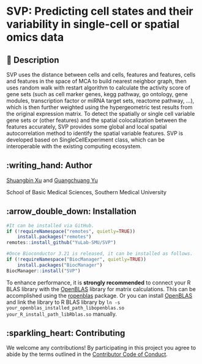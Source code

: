 <!-- README.md is generated from README.Rmd. Please edit that file -->

# SVP: Predicting cell states and their variability in single-cell or spatial omics data

## :newspaper: Description

SVP uses the distance between cells and cells, features and features,
cells and features in the space of MCA to build nearest neighbor graph,
then uses random walk with restart algorithm to calculate the activity
score of gene sets (such as cell marker genes, kegg pathway, go
ontology, gene modules, transcription factor or miRNA target sets,
reactome pathway, …), which is then further weighted using the
hypergeometric test results from the original expression matrix. To
detect the spatially or single cell variable gene sets or (other
features) and the spatial colocalization between the features
accurately, SVP provides some global and local spatial autocorrelation
method to identify the spatial variable features. SVP is developed based
on SingleCellExperiment class, which can be interoperable with the
existing computing ecosystem.

## :writing\_hand: Author

[Shuangbin Xu](https://github.com/xiangpin) and [Guangchuang
Yu](https://guangchuangyu.github.io)

School of Basic Medical Sciences, Southern Medical University

## :arrow\_double\_down: Installation

``` r
#It can be installed via GitHub.
if (!requireNamespace("remotes", quietly=TRUE))
    install.packages("remotes")
remotes::install_github("YuLab-SMU/SVP")

#Once Bioconductor 3.21 is released, it can be installed as follows.
if (!requireNamespace("BiocManager", quietly=TRUE))
    install.packages("BiocManager")
BiocManager::install("SVP")
```

To enhance performance, it is **strongly recommended** to connect your R
BLAS library with the
[OpenBLAS](https://github.com/OpenMathLib/OpenBLAS) library for matrix
calculations. This can be accomplished using the
[ropenblas](https://prdm0.github.io/ropenblas/) package. Or you can
install [OpenBLAS](https://github.com/OpenMathLib/OpenBLAS) and link the
library to R BLAS library by `ln -s
your_openblas_installed_path_libopenblas.so
your_R_install_path_libRblas.so` manually.

## :sparkling\_heart: Contributing

We welcome any contributions\! By participating in this project you
agree to abide by the terms outlined in the [Contributor Code of
Conduct](CONDUCT.md).

